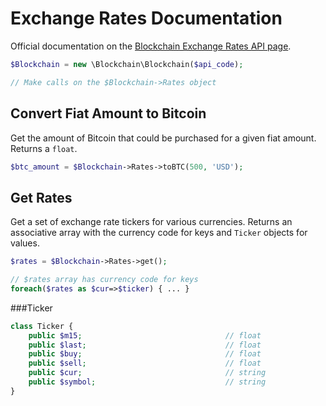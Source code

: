 Exchange Rates Documentation
============================

Official documentation on the [Blockchain Exchange Rates API page](https://blockchain.info/api/exchange_rates_api).

```php
$Blockchain = new \Blockchain\Blockchain($api_code);

// Make calls on the $Blockchain->Rates object
```

Convert Fiat Amount to Bitcoin
------------------------------
Get the amount of Bitcoin that could be purchased for a given fiat amount. Returns a `float`.

```php
$btc_amount = $Blockchain->Rates->toBTC(500, 'USD');
```


Get Rates
---------
Get a set of exchange rate tickers for various currencies. Returns an associative array with the currency code for keys and `Ticker` objects for values.

```php
$rates = $Blockchain->Rates->get();

// $rates array has currency code for keys
foreach($rates as $cur=>$ticker) { ... }
```

###Ticker

```php
class Ticker {
    public $m15;                                // float
    public $last;                               // float
    public $buy;                                // float
    public $sell;                               // float
    public $cur;                                // string
    public $symbol;                             // string
}
```